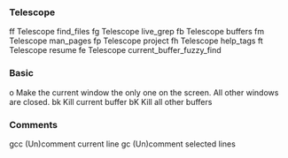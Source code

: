 ### Telescope
<leader>ff Telescope find_files
<leader>fg Telescope live_grep
<leader>fb Telescope buffers
<leader>fm Telescope man_pages
<leader>fp Telescope project
<leader>fh Telescope help_tags
<leader>ft Telescope resume
<leader>fe Telescope current_buffer_fuzzy_find

### Basic
<C-w>o Make the current window the only one on the screen. All other windows are closed.
<leader>bk Kill current buffer
<leader>bK Kill all other buffers

### Comments
gcc (Un)comment current line
gc  (Un)comment selected lines
